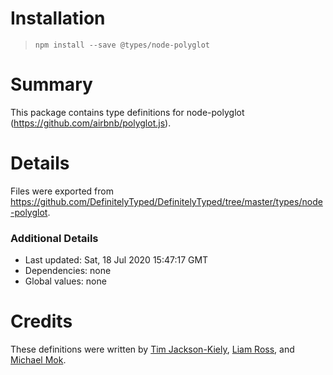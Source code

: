 # Installation
> `npm install --save @types/node-polyglot`

# Summary
This package contains type definitions for node-polyglot (https://github.com/airbnb/polyglot.js).

# Details
Files were exported from https://github.com/DefinitelyTyped/DefinitelyTyped/tree/master/types/node-polyglot.

### Additional Details
 * Last updated: Sat, 18 Jul 2020 15:47:17 GMT
 * Dependencies: none
 * Global values: none

# Credits
These definitions were written by [Tim Jackson-Kiely](https://github.com/timjk), [Liam Ross](https://github.com/liamross), and [Michael Mok](https://github.com/pmmmwh).

